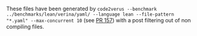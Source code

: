 These files have been generated by `code2verus --benchmark ../benchmarks/lean/verina/yaml/ --language lean --file-pattern "*.yaml" --max-concurrent 10` (see [PR 157](https://github.com/Beneficial-AI-Foundation/vericoding/pull/157)) with a post filtering out of non compiling files. 